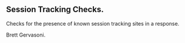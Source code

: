 ## Session Tracking Checks.

Checks for the presence of known session tracking sites in a response.

Brett Gervasoni.
